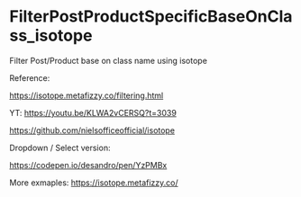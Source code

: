 # FilterPostProductSpecificBaseOnClass_isotope
Filter Post/Product base on class name using isotope 

Reference: 

https://isotope.metafizzy.co/filtering.html

YT: https://youtu.be/KLWA2vCERSQ?t=3039 

https://github.com/nielsofficeofficial/isotope 

Dropdown / Select version: 

https://codepen.io/desandro/pen/YzPMBx 

More exmaples: 
https://isotope.metafizzy.co/ 
